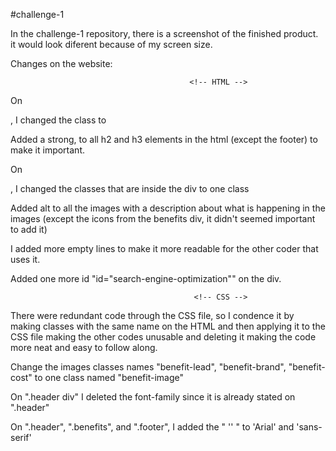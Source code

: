 #challenge-1

In the challenge-1 repository, there is a screenshot of the finished product.
it would look diferent because of my screen size.

Changes on the website:

                                            <!-- HTML -->

On <div class="content">, I changed the class to <div class="marketing-info">

Added a strong, to all h2 and h3 elements in the html (except the footer) to make it important.

On <div class="benefits">, I changed the classes that are inside the div to one class <div class="benefit-info"> 

Added alt to all the images with a description about what is happening in the images (except the icons from the benefits div, it didn't seemed important to add it)

I added more empty lines to make it more readable for the other coder that uses it.

Added one more id "id="search-engine-optimization"" on the div.

                                             <!-- CSS -->

There were redundant code through the CSS file, so I condence it by making classes with the same name on the HTML and then applying it to the CSS file making the other codes unusable and deleting it making the code more neat and easy to follow along.

Change the images classes names "benefit-lead", "benefit-brand", "benefit-cost" to one class named "benefit-image"

On ".header div" I deleted the font-family since it is already stated on ".header"

On ".header", ".benefits", and ".footer", I added the " '' " to 'Arial' and 'sans-serif'